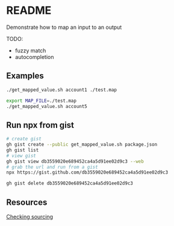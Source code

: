 # README
Demonstrate how to map an input to an output

TODO:
* fuzzy match
* autocompletion

## Examples
```sh
./get_mapped_value.sh account1 ./test.map
```

```sh
export MAP_FILE=./test.map
./get_mapped_value.sh account5
```

## Run npx from gist
```sh
# create gist
gh gist create --public get_mapped_value.sh package.json
gh gist list   
# view gist 
gh gist view db3559020e689452ca4a5d91ee02d9c3 --web   
# grab the url and run from a gist
npx https://gist.github.com/db3559020e689452ca4a5d91ee02d9c3

gh gist delete db3559020e689452ca4a5d91ee02d9c3 
```
## Resources 
[Checking sourcing](https://stackoverflow.com/questions/2683279/how-to-detect-if-a-script-is-being-sourced)  
